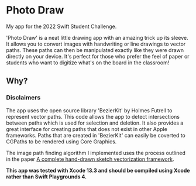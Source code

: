 # Photo Draw

My app for the 2022 Swift Student Challenge.

'Photo Draw' is a neat little drawing app with an amazing trick up its sleeve. It allows you to convert images with handwriting or line drawings to vector paths. These paths can then be manipulated exactly like they were drawn directly on your device. It's perfect for those who prefer the feel of paper or students who want to digitize what's on the board in the classroom!

## Why?



### Disclaimers

The app uses the open source library 'BezierKit' by Holmes Futrell to represent vector paths. This code allows the app to detect intersections between paths which is used for selection and deletion. It also provides a great interface for creating paths that does not exist in other Apple frameworks. Paths that are created in 'BezierKit' can easily be coverted to CGPaths to be rendered using Core Graphics.

The image path finding algorithm I implemented uses the process outlined in the paper [A complete hand-drawn sketch vectorization framework](https://arxiv.org/pdf/1802.05902.pdf).

**This app was tested with Xcode 13.3 and should be compiled using Xcode rather than Swift Playgrounds 4.**
